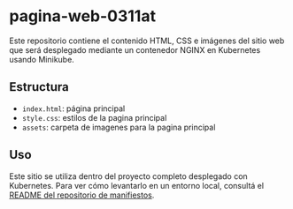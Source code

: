 # pagina-web-0311at

Este repositorio contiene el contenido HTML, CSS e imágenes del sitio web que será desplegado mediante un contenedor NGINX en Kubernetes usando Minikube.

## Estructura
- `index.html`: página principal
- `style.css`: estilos de la pagina principal
- `assets`: carpeta de imagenes para la pagina principal

## Uso
Este sitio se utiliza dentro del proyecto completo desplegado con Kubernetes. Para ver cómo levantarlo en un entorno local, consultá el [README del repositorio de manifiestos](https://github.com/LucaCostabile/manifiestos-k8s-0311at.git).

